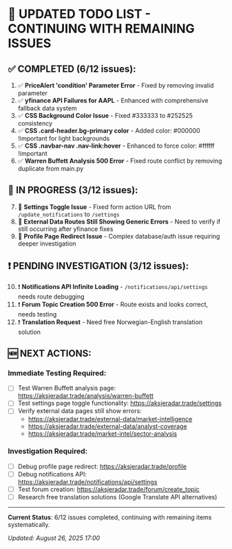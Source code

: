 # 🎯 UPDATED TODO LIST - CONTINUING WITH REMAINING ISSUES

## ✅ COMPLETED (6/12 issues):

1. ✅ **PriceAlert 'condition' Parameter Error** - Fixed by removing invalid parameter
2. ✅ **yfinance API Failures for AAPL** - Enhanced with comprehensive fallback data system  
3. ✅ **CSS Background Color Issue** - Fixed #333333 to #252525 consistency
4. ✅ **CSS .card-header.bg-primary color** - Added color: #000000 !important for light backgrounds
5. ✅ **CSS .navbar-nav .nav-link:hover** - Enhanced to force color: #ffffff !important
6. ✅ **Warren Buffett Analysis 500 Error** - Fixed route conflict by removing duplicate from main.py

## 🔄 IN PROGRESS (3/12 issues):

7. 🔄 **Settings Toggle Issue** - Fixed form action URL from `/update_notifications` to `/settings`
8. 🔄 **External Data Routes Still Showing Generic Errors** - Need to verify if still occurring after yfinance fixes
9. 🔄 **Profile Page Redirect Issue** - Complex database/auth issue requiring deeper investigation

## ❗ PENDING INVESTIGATION (3/12 issues):

10. ❗ **Notifications API Infinite Loading** - `/notifications/api/settings` needs route debugging
11. ❗ **Forum Topic Creation 500 Error** - Route exists and looks correct, needs testing
12. ❗ **Translation Request** - Need free Norwegian-English translation solution

## 🆕 NEXT ACTIONS:

### Immediate Testing Required:
- [ ] Test Warren Buffett analysis page: https://aksjeradar.trade/analysis/warren-buffett
- [ ] Test settings page toggle functionality: https://aksjeradar.trade/settings  
- [ ] Verify external data pages still show errors:
  - https://aksjeradar.trade/external-data/market-intelligence
  - https://aksjeradar.trade/external-data/analyst-coverage
  - https://aksjeradar.trade/market-intel/sector-analysis

### Investigation Required:
- [ ] Debug profile page redirect: https://aksjeradar.trade/profile
- [ ] Debug notifications API: https://aksjeradar.trade/notifications/api/settings
- [ ] Test forum creation: https://aksjeradar.trade/forum/create_topic
- [ ] Research free translation solutions (Google Translate API alternatives)

---

**Current Status**: 6/12 issues completed, continuing with remaining items systematically.

*Updated: August 26, 2025 17:00*
